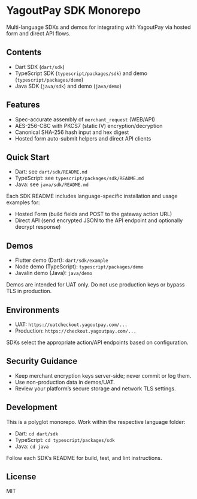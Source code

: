 # YagoutPay SDK Monorepo

Multi-language SDKs and demos for integrating with YagoutPay via hosted form and direct API flows.

## Contents
- Dart SDK (`dart/sdk`)
- TypeScript SDK (`typescript/packages/sdk`) and demo (`typescript/packages/demo`)
- Java SDK (`java/sdk`) and demo (`java/demo`)

## Features
- Spec-accurate assembly of `merchant_request` (WEB/API)
- AES-256-CBC with PKCS7 (static IV) encryption/decryption
- Canonical SHA-256 hash input and hex digest
- Hosted form auto-submit helpers and direct API clients

## Quick Start
- Dart: see `dart/sdk/README.md`
- TypeScript: see `typescript/packages/sdk/README.md`
- Java: see `java/sdk/README.md`

Each SDK README includes language-specific installation and usage examples for:
- Hosted Form (build fields and POST to the gateway action URL)
- Direct API (send encrypted JSON to the API endpoint and optionally decrypt response)

## Demos
- Flutter demo (Dart): `dart/sdk/example`
- Node demo (TypeScript): `typescript/packages/demo`
- Javalin demo (Java): `java/demo`

Demos are intended for UAT only. Do not use production keys or bypass TLS in production.

## Environments
- UAT: `https://uatcheckout.yagoutpay.com/...`
- Production: `https://checkout.yagoutpay.com/...`

SDKs select the appropriate action/API endpoints based on configuration.

## Security Guidance
- Keep merchant encryption keys server-side; never commit or log them.
- Use non-production data in demos/UAT.
- Review your platform’s secure storage and network TLS settings.

## Development
This is a polyglot monorepo. Work within the respective language folder:
- Dart: `cd dart/sdk`
- TypeScript: `cd typescript/packages/sdk`
- Java: `cd java`

Follow each SDK’s README for build, test, and lint instructions.

## License
MIT
